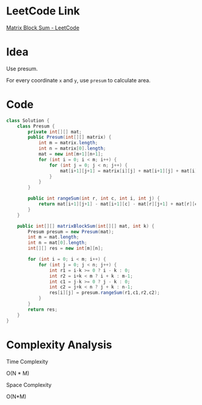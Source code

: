 # LeetCode Link

[Matrix Block Sum - LeetCode](https://leetcode.com/problems/matrix-block-sum/)

# Idea

Use presum.

For every coordinate `x` and `y`, use `presum` to calculate area.

# Code

```java
class Solution {
    class Presum {
        private int[][] mat;
        public Presum(int[][] matrix) {
            int m = matrix.length;
            int n = matrix[0].length;
            mat = new int[m+1][n+1];
            for (int i = 0; i < m; i++) {
                for (int j = 0; j < n; j++) {
                    mat[i+1][j+1] = matrix[i][j] + mat[i+1][j] + mat[i][j+1] - mat[i][j];
                }
            }
        }

        public int rangeSum(int r, int c, int i, int j) {
            return mat[i+1][j+1] - mat[i+1][c] - mat[r][j+1] + mat[r][c];
        }
    }

    public int[][] matrixBlockSum(int[][] mat, int k) {
        Presum presum = new Presum(mat);
        int m = mat.length;
        int n = mat[0].length;
        int[][] res = new int[m][n];

        for (int i = 0; i < m; i++) {
            for (int j = 0; j < n; j++) {
                int r1 = i-k >= 0 ? i - k : 0;
                int r2 = i+k < m ? i + k : m-1;
                int c1 = j-k >= 0 ? j - k : 0;
                int c2 = j+k < n ? j + k : n-1;
                res[i][j] = presum.rangeSum(r1,c1,r2,c2);
            }
        }
        return res;
    }
}
```

# Complexity Analysis

Time Complexity

O(N * M)

Space Complexity

O(N*M)

